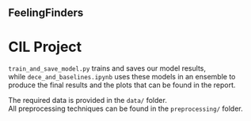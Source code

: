 ## FeelingFinders
# CIL Project

`train_and_save_model.py` trains and saves our model results,  
while `dece_and_baselines.ipynb` uses these models in an ensemble to produce the final results and the plots that can be found in the report.

The required data is provided in the `data/` folder.  
All preprocessing techniques can be found in the `preprocessing/` folder.
